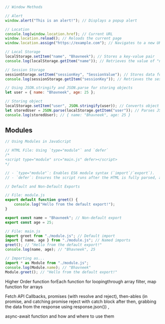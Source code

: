 ```js
// Window Methods

// Alert
window.alert("This is an alert!"); // Displays a popup alert

// Location
console.log(window.location.href); // Current URL
window.location.reload(); // Reloads the current page
window.location.assign("https://example.com"); // Navigates to a new URL

// Local Storage
localStorage.setItem("name", "Bhavneek"); // Stores a key-value pair
console.log(localStorage.getItem("name")); // Retrieves the value of "name"

// Session Storage
sessionStorage.setItem("sessionKey", "SessionValue"); // Stores data for the current session
console.log(sessionStorage.getItem("sessionKey")); // Retrieves the session data

// Using JSON.stringify and JSON.parse for storing objects
let user = { name: "Bhavneek", age: 25 };

// Storing object
localStorage.setItem("user", JSON.stringify(user)); // Converts object to JSON string
let storedUser = JSON.parse(localStorage.getItem("user")); // Parses JSON string back to object
console.log(storedUser); // { name: "Bhavneek", age: 25 }
```

## Modules
```js
// Using Modules in JavaScript

// HTML File: Using `type="module"` and `defer`
/*
<script type="module" src="main.js" defer></script>
*/

// - `type="module"`: Enables ES6 module syntax (`import`/`export`).
// - `defer`: Ensures the script runs after the HTML is fully parsed, avoiding dependency issues.

// Default and Non-Default Exports

// File: module.js
export default function greet() {
    console.log("Hello from the default export!");
}

export const name = "Bhavneek"; // Non-default export
export const age = 25;

// File: main.js
import greet from "./module.js"; // Default import
import { name, age } from "./module.js"; // Named imports
greet(); // "Hello from the default export!"
console.log(name, age); // "Bhavneek", 25

// Importing as...
import * as Module from "./module.js";
console.log(Module.name); // "Bhavneek"
Module.greet(); // "Hello from the default export!"
```

Higher Order function
forEach function for loopingthrough array
filter, map function for arrays

Fetch API
Callbacks, promises (with resolve and reject), then-ables (in promise, and catching promise reject with catch block after then, grabbing the data from the response using response.json()) , 

async-await function and how and where to use them